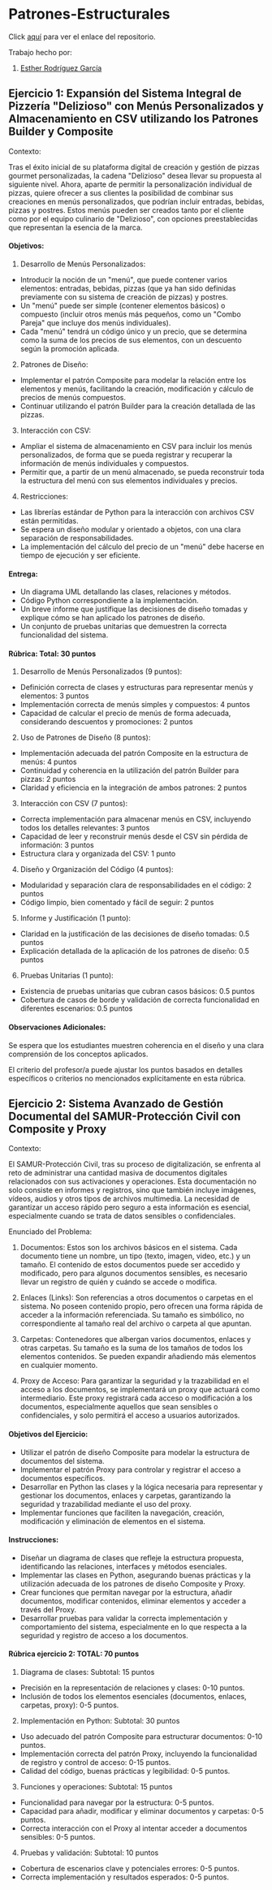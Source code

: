 # Patrones-Estructurales

Click [aquí](https://github.com/ESTHERRODRIGUEZGARCIA/Patrones-Estructurales.git) para ver el enlace del repositorio.

Trabajo hecho por:
1. [Esther Rodríguez García](https://github.com/ESTHERRODRIGUEZGARCIA)

## Ejercicio 1: Expansión del Sistema Integral de Pizzería "Delizioso" con Menús Personalizados y Almacenamiento en CSV utilizando los Patrones Builder y Composite

Contexto:

Tras el éxito inicial de su plataforma digital de creación y gestión de pizzas gourmet personalizadas, la cadena "Delizioso" desea llevar su propuesta al siguiente nivel. Ahora, aparte de permitir la personalización individual de pizzas, quiere ofrecer a sus clientes la posibilidad de combinar sus creaciones en menús personalizados, que podrían incluir entradas, bebidas, pizzas y postres. Estos menús pueden ser creados tanto por el cliente como por el equipo culinario de "Delizioso", con opciones preestablecidas que representan la esencia de la marca.

#### Objetivos:

1. Desarrollo de Menús Personalizados:
- Introducir la noción de un "menú", que puede contener varios elementos: entradas, bebidas, pizzas (que ya han sido definidas previamente con su sistema de creación de pizzas) y postres.
- Un "menú" puede ser simple (contener elementos básicos) o compuesto (incluir otros menús más pequeños, como un "Combo Pareja" que incluye dos menús individuales).
- Cada "menú" tendrá un código único y un precio, que se determina como la suma de los precios de sus elementos, con un descuento según la promoción aplicada.

2. Patrones de Diseño:
- Implementar el patrón Composite para modelar la relación entre los elementos y menús, facilitando la creación, modificación y cálculo de precios de menús compuestos.
- Continuar utilizando el patrón Builder para la creación detallada de las pizzas.

3. Interacción con CSV:
- Ampliar el sistema de almacenamiento en CSV para incluir los menús personalizados, de forma que se pueda registrar y recuperar la información de menús individuales y compuestos.
- Permitir que, a partir de un menú almacenado, se pueda reconstruir toda la estructura del menú con sus elementos individuales y precios.

4. Restricciones:
- Las librerías estándar de Python para la interacción con archivos CSV están permitidas.
- Se espera un diseño modular y orientado a objetos, con una clara separación de responsabilidades.
- La implementación del cálculo del precio de un "menú" debe hacerse en tiempo de ejecución y ser eficiente.

#### Entrega:

* Un diagrama UML detallando las clases, relaciones y métodos.
* Código Python correspondiente a la implementación.
* Un breve informe que justifique las decisiones de diseño tomadas y explique cómo se han aplicado los patrones de diseño.
* Un conjunto de pruebas unitarias que demuestren la correcta funcionalidad del sistema.

#### Rúbrica: Total: 30 puntos

1. Desarrollo de Menús Personalizados (9 puntos):
- Definición correcta de clases y estructuras para representar menús y elementos: 3 puntos
- Implementación correcta de menús simples y compuestos: 4 puntos
- Capacidad de calcular el precio de menús de forma adecuada, considerando descuentos y promociones: 2 puntos

2. Uso de Patrones de Diseño (8 puntos):
- Implementación adecuada del patrón Composite en la estructura de menús: 4 puntos
- Continuidad y coherencia en la utilización del patrón Builder para pizzas: 2 puntos
- Claridad y eficiencia en la integración de ambos patrones: 2 puntos

3. Interacción con CSV (7 puntos):
- Correcta implementación para almacenar menús en CSV, incluyendo todos los detalles relevantes: 3 puntos
- Capacidad de leer y reconstruir menús desde el CSV sin pérdida de información: 3 puntos
- Estructura clara y organizada del CSV: 1 punto

4. Diseño y Organización del Código (4 puntos):
- Modularidad y separación clara de responsabilidades en el código: 2 puntos
- Código limpio, bien comentado y fácil de seguir: 2 puntos

5. Informe y Justificación (1 punto):
- Claridad en la justificación de las decisiones de diseño tomadas: 0.5 puntos
- Explicación detallada de la aplicación de los patrones de diseño: 0.5 puntos

6. Pruebas Unitarias (1 punto):
- Existencia de pruebas unitarias que cubran casos básicos: 0.5 puntos
- Cobertura de casos de borde y validación de correcta funcionalidad en diferentes escenarios: 0.5 puntos


#### Observaciones Adicionales:

Se espera que los estudiantes muestren coherencia en el diseño y una clara comprensión de los conceptos aplicados.

El criterio del profesor/a puede ajustar los puntos basados en detalles específicos o criterios no mencionados explícitamente en esta rúbrica.



## Ejercicio 2: Sistema Avanzado de Gestión Documental del SAMUR-Protección Civil con Composite y Proxy

Contexto:

El SAMUR-Protección Civil, tras su proceso de digitalización, se enfrenta al reto de administrar una cantidad masiva de documentos digitales relacionados con sus activaciones y operaciones. Esta documentación no solo consiste en informes y registros, sino que también incluye imágenes, vídeos, audios y otros tipos de archivos multimedia. La necesidad de garantizar un acceso rápido pero seguro a esta información es esencial, especialmente cuando se trata de datos sensibles o confidenciales.

Enunciado del Problema:

1. Documentos: Estos son los archivos básicos en el sistema. Cada documento tiene un nombre, un tipo (texto, imagen, video, etc.) y un tamaño. El contenido de estos documentos puede ser accedido y modificado, pero para algunos documentos sensibles, es necesario llevar un registro de quién y cuándo se accede o modifica.

2. Enlaces (Links): Son referencias a otros documentos o carpetas en el sistema. No poseen contenido propio, pero ofrecen una forma rápida de acceder a la información referenciada. Su tamaño es simbólico, no correspondiente al tamaño real del archivo o carpeta al que apuntan.

3. Carpetas: Contenedores que albergan varios documentos, enlaces y otras carpetas. Su tamaño es la suma de los tamaños de todos los elementos contenidos. Se pueden expandir añadiendo más elementos en cualquier momento.

4. Proxy de Acceso: Para garantizar la seguridad y la trazabilidad en el acceso a los documentos, se implementará un proxy que actuará como intermediario. Este proxy registrará cada acceso o modificación a los documentos, especialmente aquellos que sean sensibles o confidenciales, y solo permitirá el acceso a usuarios autorizados.

#### Objetivos del Ejercicio:

- Utilizar el patrón de diseño Composite para modelar la estructura de documentos del sistema.
- Implementar el patrón Proxy para controlar y registrar el acceso a documentos específicos.
- Desarrollar en Python las clases y la lógica necesaria para representar y gestionar los documentos, enlaces y carpetas, garantizando la seguridad y trazabilidad mediante el uso del proxy.
- Implementar funciones que faciliten la navegación, creación, modificación y eliminación de elementos en el sistema.

#### Instrucciones:

- Diseñar un diagrama de clases que refleje la estructura propuesta, identificando las relaciones, interfaces y métodos esenciales.
- Implementar las clases en Python, asegurando buenas prácticas y la utilización adecuada de los patrones de diseño Composite y Proxy.
- Crear funciones que permitan navegar por la estructura, añadir documentos, modificar contenidos, eliminar elementos y acceder a través del Proxy.
- Desarrollar pruebas para validar la correcta implementación y comportamiento del sistema, especialmente en lo que respecta a la seguridad y registro de acceso a los documentos.

#### Rúbrica ejercicio 2: TOTAL: 70 puntos

1. Diagrama de clases: Subtotal: 15 puntos
- Precisión en la representación de relaciones y clases: 0-10 puntos.
- Inclusión de todos los elementos esenciales (documentos, enlaces, carpetas, proxy): 0-5 puntos.

2. Implementación en Python: Subtotal: 30 puntos
- Uso adecuado del patrón Composite para estructurar documentos: 0-10 puntos.
- Implementación correcta del patrón Proxy, incluyendo la funcionalidad de registro y control de acceso: 0-15 puntos.
- Calidad del código, buenas prácticas y legibilidad: 0-5 puntos.

3. Funciones y operaciones: Subtotal: 15 puntos
- Funcionalidad para navegar por la estructura: 0-5 puntos.
- Capacidad para añadir, modificar y eliminar documentos y carpetas: 0-5 puntos.
- Correcta interacción con el Proxy al intentar acceder a documentos sensibles: 0-5 puntos.

4. Pruebas y validación: Subtotal: 10 puntos
- Cobertura de escenarios clave y potenciales errores: 0-5 puntos.
- Correcta implementación y resultados esperados: 0-5 puntos.


